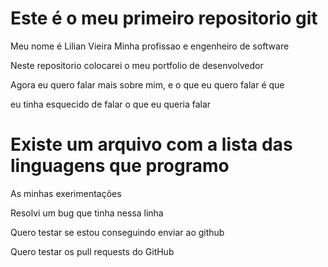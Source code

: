 # Este é o meu primeiro repositorio git
Meu nome é Lilian Vieira
Minha profissao e engenheiro de software

Neste repositorio colocarei o meu portfolio de desenvolvedor

Agora eu quero falar mais sobre mim, e o que eu quero falar é que 

eu tinha esquecido de falar o que eu queria falar

# Existe um arquivo com a lista das linguagens que programo

As minhas exerimentações

Resolvi um bug que tinha nessa linha

Quero testar se estou conseguindo enviar ao github

Quero testar os pull requests do GitHub